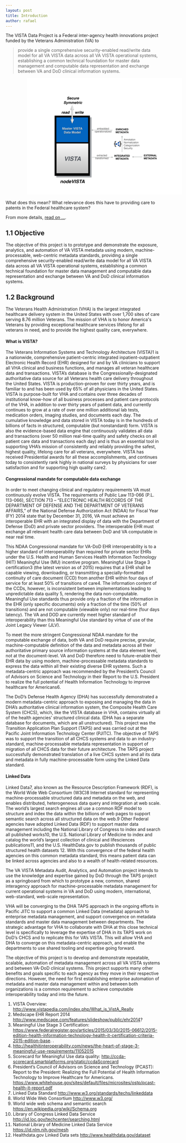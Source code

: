 ```yaml
---
layout: post
title: Introduction
author: rafael
---
```


The VISTA Data Project is a Federal inter-agency health innovations project funded by the Veterans Administration (VA) to 

> provide a single comprehensive security-enabled read/write data model for all VA VISTA data across all VA VISTA operational systems, establishing a common technical foundation for master data management and computable data representation and exchange between VA and DoD clinical information systems. 

<img style="padding-left: 5em" src="/assets/vdp-simple3.png"/>


What does this mean? What relevance does this have to providing care to patents in the Federal healthcare system?

<!--more-->

From more details, [read on ...](https://github.com/vistadataproject/documents).

## 1.1 Objective

The objective of this project is to prototype and demonstrate the exposure, analytics, and automation of VA VISTA metadata using modern, machine-processable, web-centric metadata standards, providing a single comprehensive security-enabled read/write data model for all VA VISTA data across all VA VISTA operational systems, establishing a common technical foundation for master data management and computable data representation and exchange between VA and DoD clinical information systems. 


## 1.2 Background

The Veterans Health Administration (VHA) is the largest integrated healthcare delivery system in the United States with over 1,700 sites of care serving 8.76 million Veterans. The mission of VHA is to honor America's Veterans by providing exceptional healthcare services lifelong for all veterans in need, and to provide the highest quality care, everywhere.

#### What is VISTA?
The Veterans Information Systems and Technology Architecture (VISTA)1 is a nationwide, comprehensive patient-centric integrated inpatient-outpatient Electronic Health Record (EHR) designed for and by VA clinicians to support all VHA clinical and business functions, and manages all veteran healthcare data and transactions. VISTA’s database is the Congressionally-designated authoritative data source for all Veterans health care delivery throughout the United States.  VISTA is production-proven for over thirty years, and is familiar to and has been used by 65% of all physicians in the United States.  VISTA is purpose-built for VHA and contains over three decades of institutional know-how of all business processes and patient care protocols of the VHA, in addition to over thirty years of patient data, and currently continues to grow at a rate of over one million additional lab tests, medication orders, imaging studies, and documents each day.  The cumulative knowledge and data stored in VISTA today is in the hundreds of billions of facts in structured, computable (but nonstandard) form. VISTA is also the evidence-based data engine that continuously validates all data and transactions (over 50 million real-time quality and safety checks on all patient care data and transactions each day) and is thus an essential tool in supporting VHA’s mission of consistently and reliably providing the safest, highest quality, lifelong care for all veterans, everywhere. VISTA has received Presidential awards for all these accomplishments, and continues today to consistently rank highly in national surveys by physicians for user satisfaction and for supporting high quality care2.

#### Congressional mandate for computable data exchange
In order to meet changing clinical and regulatory requirements VA must continuously evolve VISTA.  The requirements of Public Law 113-066 (P.L. 113-066), SECTION 713 – “ELECTRONIC HEALTH RECORDS OF THE DEPARTMENT OF DEFENSE AND THE DEPARTMENT OF VETERANS AFFAIRS,” of the National Defense Authorization Act (NDAA) for Fiscal Year (FY) 2014 state that by December 31, 2016, VA must achieve an interoperable EHR with an integrated display of data with the Department of Defense (DoD) and private sector providers. The interoperable EHR must exchange all relevant health care data between DoD and VA computable in near real time.

This NDAA Congressional mandate for VA-DoD EHR interoperability is to a higher standard of interoperability than required for private sector EHRs under the U.S. Health and Human Services Health Information Technology (HIT) Meaningful Use (MU) incentive program. Meaningful Use Stage 3 certification3 (the latest version as of 2015) requires that a EHR shall be capable viewing, downloading, or transmitting a specially-formatted continuity of care document (CCD) from another EHR within four days of service for at least 50% of transitions of care4.  The information content of the CCDs, however, is inconsistent between implementations leading to unpredictable data quality 5, rendering the data non-computable. Meaningful Use standards thus provide only a fraction of the information in the EHR (only specific documents) only a fraction of the time (50% of transitions) and are not computable (viewable only) nor real-time (four days latency).  The VA and DOD are currently meet higher standard of interoperability than this Meaningful Use standard by virtue of use of the Joint Legacy Viewer (JLV).

To meet the more stringent Congressional NDAA mandate for the computable exchange of data, both VA and DoD require precise, granular, machine-computable definition of the data and metadata across all their authoritative primary source information systems at the data element level, not at the document-level.  VA and DoD therefore need to future-enable their EHR data by using modern, machine-processable metadata standards to express the data within all their existing diverse EHR systems. Such a metadata-centric approach was recommended by the President’s Council of Advisors on Science and Technology in their Report to the U.S. President to realize the full potential of Health Information Technology to improve healthcare for Americans6.

The DoD’s Defense Health Agency (DHA) has successfully demonstrated a modern metadata-centric approach to exposing and managing the data in DHA’s authoritative clinical information system, the Composite Health Care System (CHCS), which, like the VISTA database in VHA, contains virtually all of the health agencies’ structured clinical data. (DHA has a separate database for documents, which are all unstructured). This project was the Transition Application Plan Support (TAPS) and was carried out at the Pacific Joint Information Technology Center (PJITC). The objective of TAPS was to support the transition of all CHCS systems and data to an industry-standard, machine-processable metadata representation in support of migration of all CHCS data for their future architecture. The TAPS project successfully demonstrated translation of a live CHCS system and all its data and metadata in fully machine-processable form using the Linked Data standard. 

#### Linked Data
Linked Data7, also known as the Resource Description Framework (RDF), is the World Wide Web Consortium (W3C)8 Internet standard for representing machine-processable structured data and metadata on the web, and enables distributed, heterogeneous data query and integration at web scale. The world’s largest search engines all use a common RDF model to structure and index the data within the billions of web pages to support semantic search across all structured data on the web.9 Other Federal agencies have adopted Linked Data (RDF) to support master data management including the National Library of Congress to index and search all published works10, the U.S. National Library of Medicine to index and catalog the world’s largest collection of clinical and lifesciences publications11, and the U.S. HealthData.gov to publish thousands of public structured health datasets 12.  With this convergence of the federal health agencies on this common metadata standard, this means patient data can be linked across agencies and also to a wealth of health-related resources.

The VA VISTA Metadata Audit, Analytics, and Automation project intends to use the knowledge and expertise gained by DoD through the TAPS project as a springboard from which to prototype a new, common, shared interagency approach for machine-processable metadata management for current operational systems in VA and DoD using modern, international, web-standard, web-scale representation. 

VHA will be converging to the DHA TAPS approach in the ongoing efforts in Pacific JITC to support a common Linked Data (metadata) approach to enterprise metadata management, and support convergence on metadata standards and master data management between departments. The strategic advantage for VHA to collaborate with DHA at this close technical level is specifically to leverage the expertise of DHA in its TAPS work on DoD’s CHCS and to replicate this for VA’s VISTA.  This will allow VHA and DHA to converge on this metadata-centric approach, and enable the departments to use shared tooling and expertise going forward.

The objective of this project is to develop and demonstrate repeatable, scalable, automation of metadata management across all VA VISTA systems and between VA-DoD clinical systems. This project supports many other benefits and goals specific to each agency as they move in their respective directions. However, the need for first establishing enterprise automation of metadata and master data management within and between both organizations is a common requirement to achieve computable interoperability today and into the future.




1. VISTA Overview: http://www.vistapedia.com/index.php/What_is_VistA_Really
2. Medscape EHR Report 2014   http://www.medscape.com/features/slideshow/public/ehr2014?
3. Meaningful Use Stage 3 Certification:  https://www.federalregister.gov/articles/2015/03/30/2015-06612/2015-edition-health-information-technology-health-it-certification-criteria-2015-edition-base. .
4. http://healthitinteroperability.com/news/the-heart-of-stage-3-meaningful-use-requirements/11052015
5. Scorecard for Meaningful Use data quality:  http://ccda-scorecard.smartplatforms.org/static/ccdaScorecard
6. President’s Council of Advisors on Science and Technology (PCAST): Report to the President: Realizing the Full Potential of Health Information Technology to Improve Healthcare for Americans.  https://www.whitehouse.gov/sites/default/files/microsites/ostp/pcast-health-it-report.pdf
7. Linked Data Standard http://www.w3.org/standards/techs/linkeddata
8. World Wide Web Consortium http://www.w3.org/
9. World wide web schema and semantic search https://en.wikipedia.org/wiki/Schema.org
10. Library of Congress Linked Data Service http://id.loc.gov/techcenter/searching.html
11. National Library of Medicine Linked Data Service https://id.nlm.nih.gov/mesh
12. Healthdata.gov Linked Data sets  http://www.healthdata.gov/dataset
